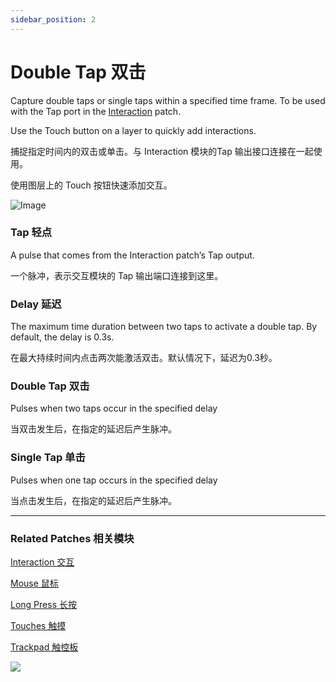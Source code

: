 ```yaml
---
sidebar_position: 2
---
```


# Double Tap 双击

Capture double taps or single taps within a specified time frame. To be used with the Tap port in the [Interaction](./Interaction.md) patch.

Use the Touch button on a layer to quickly add interactions.

捕捉指定时间内的双击或单击。与 Interaction 模块的Tap 输出接口连接在一起使用。

使用图层上的 Touch 按钮快速添加交互。

![Image](https://s3.us-west-2.amazonaws.com/secure.notion-static.com/704baf32-c3e6-4ef4-97bd-3a303001bf31/Untitled.png?X-Amz-Algorithm=AWS4-HMAC-SHA256&X-Amz-Content-Sha256=UNSIGNED-PAYLOAD&X-Amz-Credential=AKIAT73L2G45EIPT3X45%2F20220602%2Fus-west-2%2Fs3%2Faws4_request&X-Amz-Date=20220602T170559Z&X-Amz-Expires=86400&X-Amz-Signature=4f520af896073c4c5be71bc8179b3fae7622cd414d2c9e9509b520badaaa0c08&X-Amz-SignedHeaders=host&response-content-disposition=filename%20%3D%22Untitled.png%22&x-id=GetObject)

### Tap 轻点

A pulse that comes from the Interaction patch’s Tap output.

一个脉冲，表示交互模块的 Tap 输出端口连接到这里。

### Delay 延迟

The maximum time duration between two taps to activate a double tap. By default, the delay is 0.3s.

在最大持续时间内点击两次能激活双击。默认情况下，延迟为0.3秒。

### Double Tap 双击

Pulses when two taps occur in the specified delay

当双击发生后，在指定的延迟后产生脉冲。

### Single Tap 单击

Pulses when one tap occurs in the specified delay

当点击发生后，在指定的延迟后产生脉冲。

------

### Related Patches 相关模块

[Interaction 交互](./Interaction.md)

[Mouse 鼠标](./Mouse.md)

[Long Press 长按](./Long%20Press.md)

[Touches 触摸](./../Device/Touches.md)

[Trackpad 触控板](./../Device/Trackpad.md)

![](https://s3.us-west-2.amazonaws.com/secure.notion-static.com/c95fd539-3c14-4ff8-b278-917ff7da8af4/Untitled.png?X-Amz-Algorithm=AWS4-HMAC-SHA256&X-Amz-Content-Sha256=UNSIGNED-PAYLOAD&X-Amz-Credential=AKIAT73L2G45EIPT3X45%2F20220602%2Fus-west-2%2Fs3%2Faws4_request&X-Amz-Date=20220602T170552Z&X-Amz-Expires=86400&X-Amz-Signature=033c838a211d677b053f1e7df65b8cc75fe059885262df2bcd4d5acc0498f543&X-Amz-SignedHeaders=host&response-content-disposition=filename%20%3D%22Untitled.png%22&x-id=GetObject)
